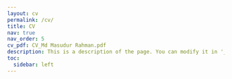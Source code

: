 ```yaml
---
layout: cv
permalink: /cv/
title: CV
nav: true
nav_order: 5
cv_pdf: CV_Md Masudur Rahman.pdf
description: This is a description of the page. You can modify it in '_pages/cv.md'. You can also change or remove the top pdf download button.
toc:
  sidebar: left
---
```

